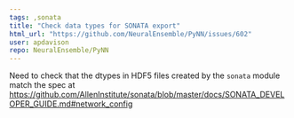 ```yaml
---
tags: ,sonata
title: "Check data types for SONATA export"
html_url: "https://github.com/NeuralEnsemble/PyNN/issues/602"
user: apdavison
repo: NeuralEnsemble/PyNN
---
```


Need to check that the dtypes in HDF5 files created by the `sonata` module match the spec at https://github.com/AllenInstitute/sonata/blob/master/docs/SONATA_DEVELOPER_GUIDE.md#network_config